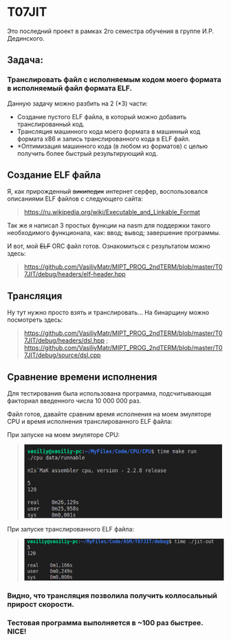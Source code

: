 # __T07JIT__

Это последний проект в рамках 2го семестра обучения в группе И.Р. Дединского.

## Задача:

### Транслировать файл с исполняемым кодом моего формата в исполняемый файл формата ELF.
Данную задачу можно разбить на 2 (*3) части:
- Создание пустого ELF файла, в который можно добавить транслированный код.
- Трансляция машинного кода моего формата в машинный код формата x86 и запись транслированного кода в ELF файл.
- *Оптимизация машинного кода (в любом из форматов) с целью получить более быстрый результирующий код.

## Создание ELF файла

Я, как прирожденный ~~википедик~~ интернет серфер, воспользовался описаниями ELF файлов с следующего сайта:
>https://ru.wikipedia.org/wiki/Executable_and_Linkable_Format

Так же я написал 3 простых функции на nasm для поддержки такого необходимого функционала, как: ввод; вывод; завершение программы.

И вот, мой ~~ELF~~ ORC файл готов. Ознакомиться с результатом можно здесь:
>https://github.com/VasiliyMatr/MIPT_PROG_2ndTERM/blob/master/T07JIT/debug/headers/elf-header.hpp

## Трансляция
Ну тут нужно просто взять и транслировать... На бинарщину можно посмотреть здесь:
>https://github.com/VasiliyMatr/MIPT_PROG_2ndTERM/blob/master/T07JIT/debug/headers/dsl.hpp ;
>https://github.com/VasiliyMatr/MIPT_PROG_2ndTERM/blob/master/T07JIT/debug/source/dsl.cpp

## Сравнение времени исполнения

Для тестирования была использована программа, подсчитывающая факториал введенного числа 10 000 000 раз.

Файл готов, давайте сравним время исполнения на моем эмуляторе CPU и время исполнения транслированного ELF файла:

При запуске на моем эмуляторе CPU:
><img src = "picks/myFormat.png"         width = "460" />
При запуске транслированного ELF файла:
><img src = "picks/x86Unopt.png"         width = "500" />


### Видно, что трансляция позволила получить коллосальный прирост скорости.
### Тестовая программа выполняется в ~__100__ раз быстрее. NICE!
